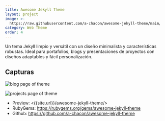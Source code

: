 ```yaml
---
title: Awesome Jekyll Theme
layout: project
image: >-
  https://raw.githubusercontent.com/a-chacon/awesome-jekyll-theme/main/screenshots/main.png
category: Web Theme
order: 4
---
```

Un tema Jekyll limpio y versátil con un diseño minimalista y características robustas.
Ideal para portafolios, blogs y presentaciones de proyectos con diseños adaptables y fácil personalización.

## Capturas

![blog page of theme](https://raw.githubusercontent.com/a-chacon/awesome-jekyll-theme/main/screenshots/blog.png)

![projects page of theme](https://raw.githubusercontent.com/a-chacon/awesome-jekyll-theme/main/screenshots/projects.png)

- Preview: <{{site.url}}/awesome-jekyll-theme/>
- RubyGems: <https://rubygems.org/gems/awesome-jekyll-theme>
- Github: <https://github.com/a-chacon/awesome-jekyll-theme>

